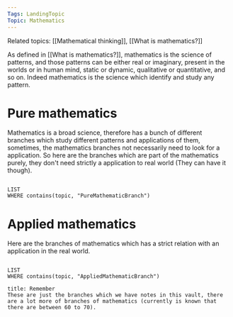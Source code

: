 ```yaml
---
Tags: LandingTopic
Topic: Mathematics
---
```

Related topics: [[Mathematical thinking]], [[What is mathematics?]]

As defined in [[What is mathematics?]], mathematics is the science of patterns, and those patterns can be either real or imaginary, present in the worlds or in human mind, static or dynamic, qualitative or quantitative, and so on. Indeed mathematics is the science which identify and study any pattern. 

# Pure mathematics

Mathematics is a broad science, therefore has a bunch of different branches which study different patterns and applications of them, sometimes, the mathematics branches not necessarily need to look for a application. So here are the branches which are part of the mathematics purely, they don't need strictly a application to real world (They can have it though).
```dataview

LIST 
WHERE contains(topic, "PureMathematicBranch")

```

# Applied mathematics

Here are the branches of mathematics which has a strict relation with an application in the real world.
```dataview

LIST 
WHERE contains(topic, "AppliedMathematicBranch")

```

```ad-caution
title: Remember
These are just the branches which we have notes in this vault, there are a lot more of branches of mathematics (currently is known that there are between 60 to 70).

```      